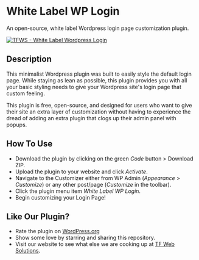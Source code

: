 # White Label WP Login

An open-source, white label Wordpress login page customization plugin.

<p><a href="https://tfwebsolutions.com/"><img src="https://tfwebsolutions.com/wp-content/uploads/2024/09/tfws-whitelabel-wplogin-image.png" alt="TFWS - White Label Wordpress Login"></a></p>

## Description

This minimalist Wordpress plugin was built to easily style the default login page. While staying as lean as possible, this plugin provides you with all your basic styling needs to give your Wordpress site's login page that custom feeling.

This plugin is free, open-source, and designed for users who want to give their site an extra layer of customization without having to experience the dread of adding an extra plugin that clogs up their admin panel with popups. 

## How To Use

- Download the plugin by clicking on the green *Code* button > Download ZIP.
- Upload the plugin to your website and click *Activate*.
- Navigate to the Customizer either from WP Admin (*Appearance* > *Customize*) or any other post/page (*Customize* in the toolbar).
- Click the plugin menu item *White Label WP Login*.
- Begin customizing your Login Page!

## Like Our Plugin?

- Rate the plugin on [WordPress.org](https://wordpress.org/support/plugin/white-label-wp-login/reviews/?filter=5)
- Show some love by starring and sharing this repository.
- Visit our website to see what else we are cooking up at [TF Web Solutions](https://tfwebsolutions.com/).